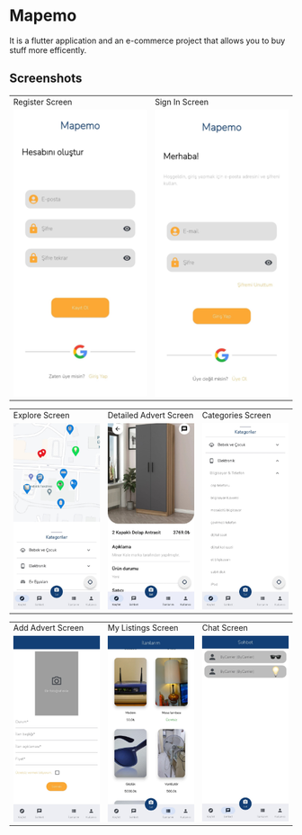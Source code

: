 # Mapemo

It is a flutter application and an e-commerce project that allows you to buy stuff more efficently.


## Screenshots
<table>
  <tr>
     <td>Register Screen</td>
     <td>Sign In Screen</td>
  </tr>
  <tr>
     <td width="33%"><img src="screenshots/kayıt.jpg" alt="Splash"></td>
     <td width="33%"><img src="screenshots/giriş.jpg" alt="OnBoard"></td>
  </tr>
 </table>

<table>
  <tr>
     <td>Explore Screen</td>
     <td>Detailed Advert Screen</td>
     <td>Categories Screen</td>
    
  </tr>
  <tr>
     <td width="33%"><img src="screenshots/explore.jpg" alt="OnBoard"></td>
     <td width="33%"><img src="screenshots/ilan detay.jpg" alt="Explore"></td>
     <td width="33%"><img src="screenshots/kategoriler.jpg" alt="Details"></td>
  </tr>
 </table>
<table>
  <tr>
     <td>Add Advert Screen</td>
     <td>My Listings Screen</td>
     <td>Chat Screen</td>
  </tr>
  <tr>
     <td width="33%"><img src="screenshots/satış sayfası.jpg" alt="Splash"></td>
     <td width="33%"><img src="screenshots/ilanlarım.jpg" alt="OnBoard"></td>
     <td width="33%"><img src="screenshots/sohbet.jpg" alt="Create User"></td>
  </tr>
 </table>
